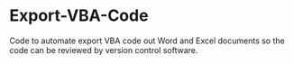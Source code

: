 # Export-VBA-Code
Code to automate export VBA code out Word and Excel documents so the code can be reviewed by version control software.
